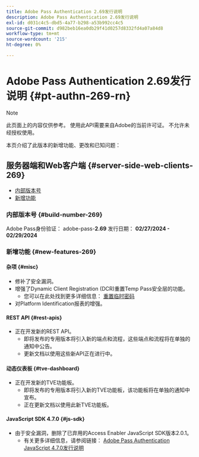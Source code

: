 ```yaml
---
title: Adobe Pass Authentication 2.69发行说明
description: Adobe Pass Authentication 2.69发行说明
exl-id: d031c4c5-dbd5-4a77-b298-a53b992cc4c5
source-git-commit: d982beb16ea0db29f41d0257d8332fd4a07a84d8
workflow-type: tm+mt
source-wordcount: '215'
ht-degree: 0%

---
```


# Adobe Pass Authentication 2.69发行说明 {#pt-authn-269-rn}

>[!NOTE]
>
>此页面上的内容仅供参考。 使用此API需要来自Adobe的当前许可证。 不允许未经授权使用。

本页介绍了此版本的新增功能、更改和已知问题：

## 服务器端和Web客户端 {#server-side-web-clients-269}

* [内部版本号](#build-number-269)
* [新增功能](#new-features-269)

### 内部版本号 {#build-number-269}

Adobe Pass身份验证： adobe-pass-**2.69**
发行日期： **02/27/2024 - 02/29/2024**

### 新增功能 {#new-features-269}

#### 杂项 {#misc}

* 修补了安全漏洞。
* 增强了Dynamic Client Registration (DCR)重置Temp Pass安全层的功能。
   * 您可以在此处找到更多详细信息： [重置临时密码](../integration-guide-programmers/features-premium/temporary-access/reset-temp-pass.md)
* 对Platform Identification报表的增强。

#### REST API {#rest-apis}

* 正在开发新的REST API。
   * 即将发布的专用版本将引入新的端点和流程，这些端点和流程将在单独的通知中公告。
   * 更新文档以使用这些新API正在进行中。

#### 动态仪表板 {#tve-dashboard}

* 正在开发新的TVE功能板。
   * 即将发布的专用版本将引入新的TVE功能板，该功能板将在单独的通知中宣布。
   * 正在更新文档以使用此新TVE功能板。

#### JavaScript SDK 4.7.0 {#js-sdk}

* 由于安全漏洞，删除了已弃用的Access Enabler JavaScript SDK版本2.0.1。
   * 有关更多详细信息，请参阅链接： [Adobe Pass Authentication JavaScript 4.7.0发行说明](authn-rn-javascript-470.md)
